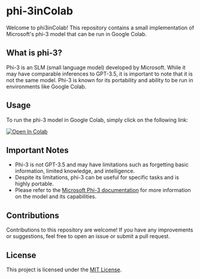# phi-3inColab

Welcome to phi3inColab! This repository contains a small implementation of Microsoft's phi-3 model that can be run in Google Colab. 

## What is phi-3?

Phi-3 is an SLM (small language model) developed by Microsoft. While it may have comparable inferences to GPT-3.5, it is important to note that it is not the same model. Phi-3 is known for its portability and ability to be run in environments like Google Colab.

## Usage

To run the phi-3 model in Google Colab, simply click on the following link:

[![Open In Colab](https://colab.research.google.com/assets/colab-badge.svg)](https://colab.research.google.com/github/Frinkles/phi3inColab/blob/main/PublicPhi3.ipynb)


## Important Notes

- Phi-3 is not GPT-3.5 and may have limitations such as forgetting basic information, limited knowledge, and intelligence.
- Despite its limitations, phi-3 can be useful for specific tasks and is highly portable.
- Please refer to the [Microsoft Phi-3 documentation](https://huggingface.co/microsoft/Phi-3-mini-128k-instruct/tree/main) for more information on the model and its capabilities.

## Contributions

Contributions to this repository are welcome! If you have any improvements or suggestions, feel free to open an issue or submit a pull request.

## License

This project is licensed under the [MIT License](https://github.com/Frinkles/phi3inColab/blob/main/LICENSE).
